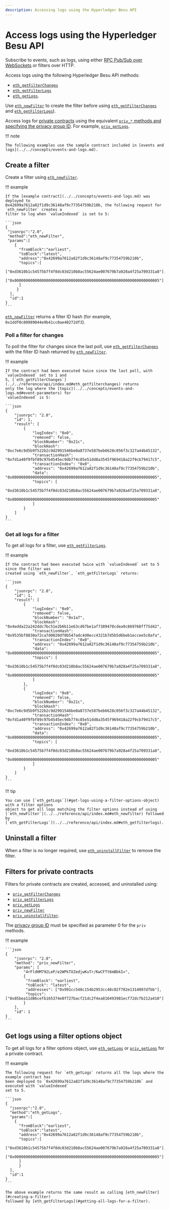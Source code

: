 ```yaml
---
description: Accessing logs using the Hyperledger Besu API
---
```


# Access logs using the Hyperledger Besu API

Subscribe to events, such as logs, using either
[RPC Pub/Sub over WebSockets](rpc-pubsub.md) or filters over HTTP.

Access logs using the following Hyperledger Besu API methods:

* [`eth_getFilterChanges`](../../reference/api/index.md#eth_getfilterchanges)
* [`eth_getFilterLogs`](../../reference/api/index.md#eth_getfilterlogs)
* [`eth_getLogs`](../../reference/api/index.md#eth_getlogs).

Use [`eth_newFilter`](../../reference/api/index.md#eth_newfilter) to create the filter before
using [`eth_getFilterChanges`](../../reference/api/index.md#eth_getfilterchanges) and
[`eth_getFilterLogs`](../../reference/api/index.md#eth_getfilterlogs)).

Access logs for [private contracts](../../../private-networks/concepts/privacy/index.md) using the equivalent
[`priv_*` methods and specifying the privacy group ID](#filters-for-private-contracts). For example,
[`priv_getLogs`](../../reference/api/index.md#priv_getlogs).

!!! note

    The following examples use the sample contract included in [events and logs](../../concepts/events-and-logs.md).

## Create a filter

Create a filter using [`eth_newFilter`](../../reference/api/index.md#eth_newfilter).

!!! example

    If the [example contract](../../concepts/events-and-logs.md) was deployed to
    0x42699a7612a82f1d9c36148af9c77354759b210b, the following request for `eth_newFilter` creates a
    filter to log when `valueIndexed` is set to 5:

    ```json
    {
     "jsonrpc":"2.0",
     "method":"eth_newFilter",
     "params":[
        {
          "fromBlock":"earliest",
          "toBlock":"latest",
          "address":"0x42699a7612a82f1d9c36148af9c77354759b210b",
          "topics":[
              ["0xd3610b1c54575b7f4f0dc03d210b8ac55624ae007679b7a928a4f25a709331a8"],
              ["0x0000000000000000000000000000000000000000000000000000000000000005"]
          ]
         }
      ],
      "id":1
    }
    ```

[`eth_newFilter`](../../reference/api/index.md#eth_newfilter) returns a filter ID hash (for
example, `0x1ddf0c00989044e9b41cc0ae40272df3`).

### Poll a filter for changes

To poll the filter for changes since the last poll, use
[`eth_getFilterChanges`](../../reference/api/index.md#eth_getfilterchanges) with the filter ID
hash returned by [`eth_newFilter`](../../reference/api/index.md#eth_newfilter).

!!! example

    If the contract had been executed twice since the last poll, with `valueIndexed` set to 1 and
    5, [`eth_getFilterChanges`](../../reference/api/index.md#eth_getfilterchanges) returns
    only the log where the [topic](../../concepts/events-and-logs.md#event-parameters) for
    `valueIndexed` is 5:

    ```json
    {
        "jsonrpc": "2.0",
        "id": 1,
        "result": [
            {
                "logIndex": "0x0",
                "removed": false,
                "blockNumber": "0x21c",
                "blockHash": "0xc7e6c9d5b9f522b2c9d2991546be0a8737e587beb6628c056f3c327a44b45132",
                "transactionHash": "0xfd1a40f9fbf89c97b4545ec9db774c85e51dd8a3545f969418a22f9cb79417c5",
                "transactionIndex": "0x0",
                "address": "0x42699a7612a82f1d9c36148af9c77354759b210b",
                "data": "0x0000000000000000000000000000000000000000000000000000000000000005",
                "topics": [
                    "0xd3610b1c54575b7f4f0dc03d210b8ac55624ae007679b7a928a4f25a709331a8",
                    "0x0000000000000000000000000000000000000000000000000000000000000005"
                ]
            }
        ]
    }
    ```

### Get all logs for a filter

To get all logs for a filter, use
[`eth_getFilterLogs`](../../reference/api/index.md#eth_getfilterlogs).

!!! example

    If the contract had been executed twice with `valueIndexed` set to 5 since the filter was
    created using `eth_newFilter`, `eth_getFilterLogs` returns:

    ```json
    {
        "jsonrpc": "2.0",
        "id": 1,
        "result": [
            {
                "logIndex": "0x0",
                "removed": false,
                "blockNumber": "0x1a7",
                "blockHash": "0x4edda22a242ddc7bc51e2b6b11e63cd67be1af7389470cdea9c869768ff75d42",
                "transactionHash": "0x9535bf8830a72ca7d0020df0b547adc4d0ecc4321b7d5b5d6beb1eccee5c0afa",
                "transactionIndex": "0x0",
                "address": "0x42699a7612a82f1d9c36148af9c77354759b210b",
                "data": "0x0000000000000000000000000000000000000000000000000000000000000005",
                "topics": [
                    "0xd3610b1c54575b7f4f0dc03d210b8ac55624ae007679b7a928a4f25a709331a8",
                    "0x0000000000000000000000000000000000000000000000000000000000000005"
                ]
            },
            {
                "logIndex": "0x0",
                "removed": false,
                "blockNumber": "0x21c",
                "blockHash": "0xc7e6c9d5b9f522b2c9d2991546be0a8737e587beb6628c056f3c327a44b45132",
                "transactionHash": "0xfd1a40f9fbf89c97b4545ec9db774c85e51dd8a3545f969418a22f9cb79417c5",
                "transactionIndex": "0x0",
                "address": "0x42699a7612a82f1d9c36148af9c77354759b210b",
                "data": "0x0000000000000000000000000000000000000000000000000000000000000005",
                "topics": [
                    "0xd3610b1c54575b7f4f0dc03d210b8ac55624ae007679b7a928a4f25a709331a8",
                    "0x0000000000000000000000000000000000000000000000000000000000000005"
                ]
            }
        ]
    }
    ```

!!! tip

    You can use [`eth_getLogs`](#get-logs-using-a-filter-options-object) with a filter options
    object to get all logs matching the filter options instead of using
    [`eth_newFilter`](../../reference/api/index.md#eth_newfilter) followed by
    [`eth_getFilterLogs`](../../reference/api/index.md#eth_getfilterlogs).

## Uninstall a filter

When a filter is no longer required, use
[`eth_uninstallFilter`](../../reference/api/index.md#eth_uninstallfilter) to remove the
filter.

## Filters for private contracts

Filters for private contracts are created, accessed, and uninstalled using:

* [`priv_getFilterChanges`](../../reference/api/index.md#priv_getfilterchanges)
* [`priv_getFilterLogs`](../../reference/api/index.md#priv_getfilterlogs)
* [`priv_getLogs`](../../reference/api/index.md#priv_getlogs)
* [`priv_newFilter`](../../reference/api/index.md#priv_newfilter)
* [`priv_uninstallFilter`](../../reference/api/index.md#priv_uninstallfilter).

The [privacy group ID](../../../private-networks/concepts/privacy/index.md) must be specified as parameter 0
for the `priv` methods.

!!! example

    ```json
    {
        "jsonrpc": "2.0",
        "method": "priv_newFilter",
        "params": [
            "4rFldHM792LeP/e2WPkTXZedjwKuTr/KwCFTt6mBbkI=",
            {
             "fromBlock": "earliest",
             "toBlock": "latest",
             "addresses": ["0x991cc548c154b2953cc48c02f782e1314097dfbb"],
             "topics": ["0x85bea11d86cefb165374e0f727bacf21dc2f4ea816493981ecf72dcfb212a410"]
            }
        ],
        "id": 1
    }
    ```

## Get logs using a filter options object

To get all logs for a filter options object, use
[`eth_getLogs`](../../reference/api/index.md#eth_getlogs) or [`priv_getLogs`](../../reference/api/index.md#priv_getlogs)
for a private contract.

!!! example

    The following request for `eth_getLogs` returns all the logs where the example contract has
    been deployed to `0x42699a7612a82f1d9c36148af9c77354759b210b` and executed with `valueIndexed`
    set to 5.

    ```json
    {
      "jsonrpc":"2.0",
      "method":"eth_getLogs",
      "params":[
        {
          "fromBlock":"earliest",
          "toBlock":"latest",
          "address":"0x42699a7612a82f1d9c36148af9c77354759b210b",
          "topics":[
            ["0xd3610b1c54575b7f4f0dc03d210b8ac55624ae007679b7a928a4f25a709331a8"],
            ["0x0000000000000000000000000000000000000000000000000000000000000005"]
          ]
          }
      ],
      "id":1
    }
    ```

    The above example returns the same result as calling [eth_newFilter](#creating-a-filter)
    followed by [eth_getFilterLogs](#getting-all-logs-for-a-filter).

